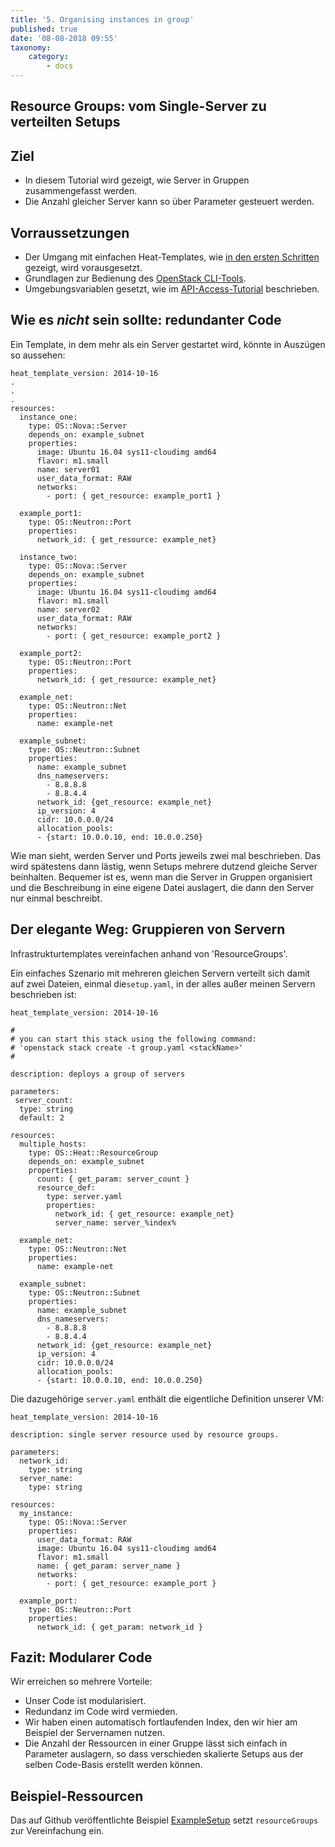 ```yaml
---
title: '5. Organising instances in group'
published: true
date: '08-08-2018 09:55'
taxonomy:
    category:
        - docs
---
```


## Resource Groups: vom Single-Server zu verteilten Setups  

## Ziel

* In diesem Tutorial wird gezeigt, wie Server in Gruppen zusammengefasst werden.
* Die Anzahl gleicher Server kann so über Parameter gesteuert werden.

## Vorraussetzungen

* Der Umgang mit einfachen Heat-Templates, wie [in den ersten Schritten](../02.firststeps/docs.en.md) gezeigt, wird vorausgesetzt.
* Grundlagen zur Bedienung des [OpenStack CLI-Tools](../../03.Howtos/openstack-cli/docs.de.md).
* Umgebungsvariablen gesetzt, wie im [API-Access-Tutorial](../04.api-access/docs.en.md) beschrieben.

## Wie es *nicht* sein sollte: redundanter Code

Ein Template, in dem mehr als ein Server gestartet wird, könnte in Auszügen so aussehen:

```plain
heat_template_version: 2014-10-16
.
.
.
resources:
  instance_one:
    type: OS::Nova::Server
    depends_on: example_subnet
    properties:
      image: Ubuntu 16.04 sys11-cloudimg amd64
      flavor: m1.small
      name: server01
      user_data_format: RAW
      networks:
        - port: { get_resource: example_port1 }

  example_port1:
    type: OS::Neutron::Port
    properties:
      network_id: { get_resource: example_net}

  instance_two:
    type: OS::Nova::Server
    depends_on: example_subnet
    properties:
      image: Ubuntu 16.04 sys11-cloudimg amd64
      flavor: m1.small
      name: server02
      user_data_format: RAW
      networks:
        - port: { get_resource: example_port2 }

  example_port2:
    type: OS::Neutron::Port
    properties:
      network_id: { get_resource: example_net}

  example_net:
    type: OS::Neutron::Net
    properties:
      name: example-net

  example_subnet:
    type: OS::Neutron::Subnet
    properties:
      name: example_subnet
      dns_nameservers:
        - 8.8.8.8
        - 8.8.4.4
      network_id: {get_resource: example_net}
      ip_version: 4
      cidr: 10.0.0.0/24
      allocation_pools:
      - {start: 10.0.0.10, end: 10.0.0.250}
```

Wie man sieht, werden Server und Ports jeweils zwei mal beschrieben. Das wird spätestens dann lästig, wenn Setups mehrere dutzend gleiche Server beinhalten. Bequemer ist es, wenn man die Server in Gruppen organisiert und die Beschreibung in eine eigene Datei auslagert, die dann den Server nur einmal beschreibt.

## Der elegante Weg: Gruppieren von Servern

Infrastrukturtemplates vereinfachen anhand von 'ResourceGroups'.

Ein einfaches Szenario mit mehreren gleichen Servern verteilt sich damit auf zwei Dateien, einmal die`setup.yaml`, in der alles außer meinen Servern beschrieben ist:

```plain
heat_template_version: 2014-10-16

#
# you can start this stack using the following command:
# 'openstack stack create -t group.yaml <stackName>'
#

description: deploys a group of servers

parameters:
 server_count:
  type: string
  default: 2

resources:
  multiple_hosts:
    type: OS::Heat::ResourceGroup
    depends_on: example_subnet
    properties:
      count: { get_param: server_count }
      resource_def:
        type: server.yaml
        properties:
          network_id: { get_resource: example_net}
          server_name: server_%index%

  example_net:
    type: OS::Neutron::Net
    properties:
      name: example-net

  example_subnet:
    type: OS::Neutron::Subnet
    properties:
      name: example_subnet
      dns_nameservers:
        - 8.8.8.8
        - 8.8.4.4
      network_id: {get_resource: example_net}
      ip_version: 4
      cidr: 10.0.0.0/24
      allocation_pools:
      - {start: 10.0.0.10, end: 10.0.0.250}
```

Die dazugehörige `server.yaml` enthält die eigentliche Definition unserer VM:

```plain
heat_template_version: 2014-10-16

description: single server resource used by resource groups.

parameters:
  network_id:
    type: string
  server_name:
    type: string

resources:
  my_instance:
    type: OS::Nova::Server
    properties:
      user_data_format: RAW
      image: Ubuntu 16.04 sys11-cloudimg amd64
      flavor: m1.small
      name: { get_param: server_name }
      networks:
        - port: { get_resource: example_port }

  example_port:
    type: OS::Neutron::Port
    properties:
      network_id: { get_param: network_id }
```

## Fazit: Modularer Code

Wir erreichen so mehrere Vorteile:

* Unser Code ist modularisiert.
* Redundanz im Code wird vermieden.
* Wir haben einen automatisch fortlaufenden Index, den wir hier am Beispiel der Servernamen nutzen.
* Die Anzahl der Ressourcen in einer Gruppe lässt sich einfach in Parameter auslagern, so dass verschieden skalierte Setups aus der selben Code-Basis erstellt werden können.

## Beispiel-Ressourcen

Das auf Github veröffentlichte Beispiel [ExampleSetup](https://github.com/syseleven/heat-examples/tree/master/example-setup) setzt `resourceGroups` zur Vereinfachung ein.